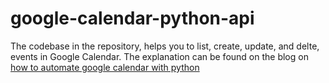 # google-calendar-python-api


The codebase in the repository, helps you to list, create, update, and delte, events in Google Calendar. The explanation can be found on the blog on [how to automate google calendar with python](https://karenapp.io/articles/2019/07/how-to-automate-google-calendar-with-python-using-the-calendar-api/)
